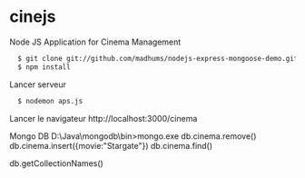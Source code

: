 cinejs
======

Node JS Application for Cinema Management
```sh
  $ git clone git://github.com/madhums/nodejs-express-mongoose-demo.git
  $ npm install
```

Lancer serveur
```sh
  $ nodemon aps.js
```

Lancer le navigateur
 http://localhost:3000/cinema


Mongo DB
 D:\Java\mongodb\bin>mongo.exe
 db.cinema.remove()
 db.cinema.insert({movie:"Stargate"})
 db.cinema.find()

 db.getCollectionNames()
